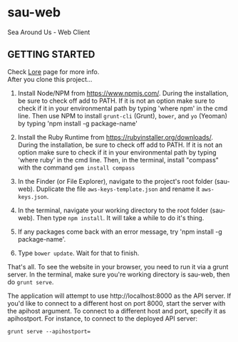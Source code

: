 sau-web
=======

Sea Around Us - Web Client

GETTING STARTED
---------------
Check [Lore](https://github.com/SeaAroundUs/lore/wiki/Setting-up-a-sandbox-environment#github-sau-web-repo) page for more info.  
After you clone this project...

1. Install Node/NPM from https://www.npmjs.com/. During the installation, be sure to check off add to PATH. If it is not an option make sure to check if it in your environmental path by typing 'where npm' in the cmd line. Then use NPM to install `grunt-cli` (Grunt), `bower`, and `yo` (Yeoman) by typing 'npm install -g package-name'
1. Install the Ruby Runtime from https://rubyinstaller.org/downloads/. During the installation, be sure to check off add to PATH. If it is not an option make sure to check if it in your environmental path by typing 'where ruby' in the cmd line. Then, in the terminal, install "compass" with the command `gem install compass`
1. In the Finder (or File Explorer), navigate to the project's root folder (sau-web). Duplicate the file `aws-keys-template.json` and rename it `aws-keys.json`.
1. In the terminal, navigate your working directory to the root folder (sau-web). Then type `npm install`. It will take a while to do it's thing.
1. If any packages come back with an error message, try 'npm install -g package-name'.

1. Type `bower update`. Wait for that to finish.

That's all. To see the website in your browser, you need to run it via a grunt server. In the terminal, make sure you're working directory is sau-web, then do `grunt serve`. 

The application will attempt to use http://localhost:8000 as the API server.  If you'd like to connect to a different host on port 8000, start the server with the apihost argument.  To connect to a different host and port, specify it as apihostport.  For instance, to connect to the deployed API server:

<code>grunt serve --apihostport=</code>



